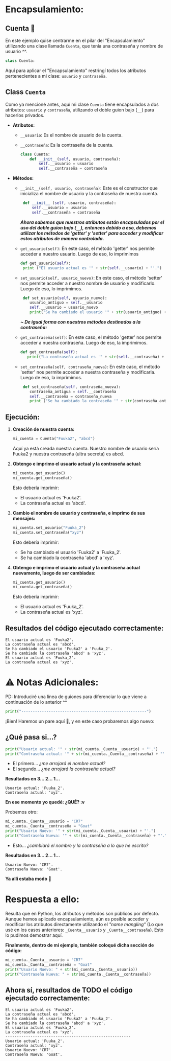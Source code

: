 # Encapsulamiento:

## Cuenta 📧
En este ejemplo quise centrarme en el pilar del "Encapsulamiento" utilizando una clase llamada `Cuenta`, que tenía una contraseña y nombre de usuario ^^.

``` python
class Cuenta: 
```
Aquí para aplicar el "Encapsulamiento" restringí todos los atributos pertenecientes a mi clase: `usuario` y `contraseña`.

## Class `Cuenta`
Como ya mencioné antes, aquí mi clase `Cuenta` tiene encapsulados a dos atributos: `usuario` y `contraseña`, utilizando el doble guion bajo (`__`) para hacerlos privados.

- **Atributos:**
  - `__usuario`: Es el nombre de usuario de la cuenta.
  - `__contraseña`: Es la contraseña de la cuenta.

    ```python
    class Cuenta:
        def __init__(self, usuario, contraseña):
            self.__usuario = usuario        
            self.__contraseña = contraseña  
    ```

- **Métodos:**
  - `__init__(self, usuario, contraseña)`: Este es el constructor que inicializa el nombre de usuario y la contraseña de nuestra cuenta.

     ``` python
      def __init__ (self, usuario, contraseña): 
          self.__usuario = usuario
          self.__contraseña = contraseña
      ```
     _**Ahora sabemos que nuestros atributos están encapsulados por el uso del doble guion bajo (`__`), entonces debido a eso, debemos utilizar los métodos de 'getter' y 'setter' para acceder y modificar estos atributos de manera controlada.**_

  - `get_usuario(self)`: En este caso, el método 'getter' nos permite acceder a nuestro usuario. Luego de eso, lo imprimimos
       ``` python
      def get_usuario(self):
        print ("El usuario actual es '" + str(self.__usuario) + "'.")
     ```
  - `set_usuario(self, usuario_nuevo)`: En este caso, el método 'setter' nos permite acceder a nuestro nombre de usuario y modificarlo. Luego de eso, lo imprimimos.

    ``` python
     def set_usuario(self, usuario_nuevo):
        usuario_antiguo = self.__usuario
        self.__usuario = usuario_nuevo
        print("Se ha cambiado el usuario '" + str(usuario_antiguo) + "' a '" + str(self.__usuario) + "'.")
    ```
    _**~ De igual forma con nuestros métodos destinados a la contraseña:**_

  - `get_contraseña(self)`: En este caso, el método 'getter' nos permite acceder a nuestra contraseña. Luego de eso, la imprimimos.

     ``` python
     def get_contraseña(self):
        print("La contraseña actual es '" + str(self.__contraseña) + "'.")
      ```
  - `set_contraseña(self, contraseña_nueva)`: En este caso, el método 'setter' nos permite acceder a nuestra contraseña y modificarla. Luego de eso, la imprimimos.
    ``` python
     def set_contraseña(self, contraseña_nueva):
        contraseña_antigua = self.__contraseña
        self.__contraseña = contraseña_nueva
        print ("Se ha cambiado la contraseña '" + str(contraseña_antigua) + "' a '" + str(self.__contraseña) + "'.")
    ```
## Ejecución:

1. **Creación de nuestra cuenta:**

     ```python
    mi_cuenta = Cuenta("Fuuka2", "abcd")
    ```
    Aquí ya está creada nuestra cuenta. Nuestro nombre de usuario sería Fuuka2 y nuestra contraseña (ultra secreta) es abcd.

2. **Obtengo e imprimo el usuario actual y la contraseña actual:**

     ```python
    mi_cuenta.get_usuario()
    mi_cuenta.get_contraseña()
    ```
    Esto debería imprimir:
    - El usuario actual es 'Fuuka2'.
    - La contraseña actual es 'abcd'.

3. **Cambio el nombre de usuario y contraseña, e imprimo de sus mensajes:**

     ```python
    mi_cuenta.set_usuario("Fuuka_2")
    mi_cuenta.set_contraseña("xyz")
    ```
    Esto debería imprimir:
    - Se ha cambiado el usuario 'Fuuka2' a 'Fuuka_2'.
    - Se ha cambiado la contraseña 'abcd' a 'xyz'.

 3. **Obtengo e imprimo el usuario actual y la contraseña actual nuevamente, luego de ser cambiadas:**

     ```python
    mi_cuenta.get_usuario()
    mi_cuenta.get_contraseña()
    ```
    Esto debería imprimir:
    - El usuario actual es 'Fuuka_2'.
    - La contraseña actual es 'xyz'.

## Resultados del código ejecutado correctamente:
  ```
  El usuario actual es 'Fuuka2'.
  La contraseña actual es 'abcd'.
  Se ha cambiado el usuario 'Fuuka2' a 'Fuuka_2'.
  Se ha cambiado la contraseña 'abcd' a 'xyz'.
  El usuario actual es 'Fuuka_2'.
  La contraseña actual es 'xyz'.
  ```
# ⚠️ Notas Adicionales:
PD: Introduciré una línea de guiones para diferenciar lo que viene a continuación de lo anterior ^^
``` python
print("-------------------------------------------------------")
```
¡Bien! Haremos un pare aquí 🛑, y en este caso probaremos algo nuevo:

## ¿Qué pasa si...?

  ```python
  print("Usuario actual: '" + str(mi_cuenta._Cuenta__usuario) + "'.")
  print("Contraseña actual: '" + str(mi_cuenta._Cuenta__contraseña) + "'.")
  ```

  - El primero... _¿me arrojará el nombre actual?_
  - El segundo... _¿me arrojará la contraseña actual?_

**Resultados en 3... 2... 1...**

```
Usuario actual: 'Fuuka_2'.
Contraseña actual: 'xyz'.
```
**En ese momento yo quedé: ¿QUÉ? :v**

Probemos otro:

```python
mi_cuenta._Cuenta__usuario = "CR7"
mi_cuenta._Cuenta__contraseña = "Goat"
print("Usuario Nuevo: '" + str(mi_cuenta._Cuenta__usuario) + "'.")
print("Contraseña Nueva: '" + str(mi_cuenta._Cuenta__contraseña) + "'.")
  ```
  - Esto... _¿cambiará el nombre y la contraseña a lo que he escrito?_
 
 **Resultados en 3... 2... 1...**

```
Usuario Nuevo: 'CR7'.
Contraseña Nueva: 'Goat'.
```
**Ya allí estaba modo 🤡**

# Respuesta a ello:

Resulta que en Python, los atributos y métodos son públicos por defecto. Aunque hemos aplicado encapsulamiento, aún es posible acceder y modificar los atributos directamente utilizando el *"name mangling"* (Lo que usé en los casos anteriores: `_Cuenta__usuario` y `_Cuenta__contraseña`). Esto lo pudimos demostrar aquí.

**Finalmente, dentro de mi ejemplo, también coloqué dicha sección de código:**

```python
mi_cuenta._Cuenta__usuario = "CR7"
mi_cuenta._Cuenta__contraseña = "Goat"
print("Usuario Nuevo: " + str(mi_cuenta._Cuenta__usuario))
print("Contraseña Nueva: " + str(mi_cuenta._Cuenta__contraseña))
 ```

## Ahora sí, resultados de TODO el código ejecutado correctamente:

```
El usuario actual es 'Fuuka2'.
La contraseña actual es 'abcd'.
Se ha cambiado el usuario 'Fuuka2' a 'Fuuka_2'.
Se ha cambiado la contraseña 'abcd' a 'xyz'.
El usuario actual es 'Fuuka_2'.
La contraseña actual es 'xyz'.
-------------------------------------------------------
Usuario actual: 'Fuuka_2'.
Contraseña actual: 'xyz'.
Usuario Nuevo: 'CR7'.
Contraseña Nueva: 'Goat'.
  ```